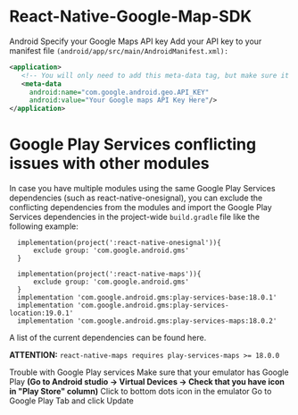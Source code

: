 # React-Native-Google-Map-SDK
Android
Specify your Google Maps API key
Add your API key to your manifest file ```(android/app/src/main/AndroidManifest.xml):```
```xml
<application>
   <!-- You will only need to add this meta-data tag, but make sure it's a child of application -->
   <meta-data
     android:name="com.google.android.geo.API_KEY"
     android:value="Your Google maps API Key Here"/>
</application>
```

# Google Play Services conflicting issues with other modules

In case you have multiple modules using the same Google Play Services dependencies (such as react-native-onesignal), you can exclude the conflicting dependencies from the modules and import the Google Play Services dependencies in the project-wide ```build.gradle``` file like the following example:
```
  implementation(project(':react-native-onesignal')){
      exclude group: 'com.google.android.gms'
  }

  implementation(project(':react-native-maps')){
      exclude group: 'com.google.android.gms'
  }
  implementation 'com.google.android.gms:play-services-base:18.0.1'
  implementation 'com.google.android.gms:play-services-location:19.0.1'
  implementation 'com.google.android.gms:play-services-maps:18.0.2'
```
A list of the current dependencies can be found here.

**ATTENTION:** ```react-native-maps requires play-services-maps >= 18.0.0```

Trouble with Google Play services
Make sure that your emulator has Google Play **(Go to Android studio -> Virtual Devices -> Check that you have icon in "Play Store" column)**
Click to bottom dots icon in the emulator
Go to Google Play Tab and click Update
